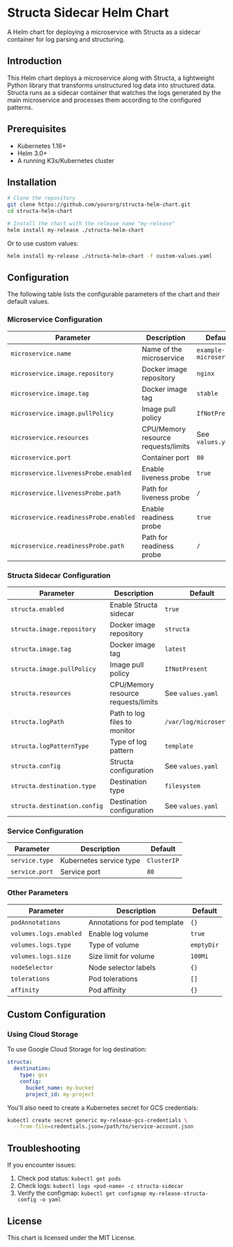 # Structa Sidecar Helm Chart

A Helm chart for deploying a microservice with Structa as a sidecar container for log parsing and structuring.

## Introduction

This Helm chart deploys a microservice along with Structa, a lightweight Python library that transforms unstructured log data into structured data. Structa runs as a sidecar container that watches the logs generated by the main microservice and processes them according to the configured patterns.

## Prerequisites

- Kubernetes 1.16+
- Helm 3.0+
- A running K3s/Kubernetes cluster

## Installation

```bash
# Clone the repository
git clone https://github.com/yourorg/structa-helm-chart.git
cd structa-helm-chart

# Install the chart with the release name "my-release"
helm install my-release ./structa-helm-chart
```

Or to use custom values:

```bash
helm install my-release ./structa-helm-chart -f custom-values.yaml
```

## Configuration

The following table lists the configurable parameters of the chart and their default values.

### Microservice Configuration

| Parameter | Description | Default |
|-----------|-------------|---------|
| `microservice.name` | Name of the microservice | `example-microservice` |
| `microservice.image.repository` | Docker image repository | `nginx` |
| `microservice.image.tag` | Docker image tag | `stable` |
| `microservice.image.pullPolicy` | Image pull policy | `IfNotPresent` |
| `microservice.resources` | CPU/Memory resource requests/limits | See `values.yaml` |
| `microservice.port` | Container port | `80` |
| `microservice.livenessProbe.enabled` | Enable liveness probe | `true` |
| `microservice.livenessProbe.path` | Path for liveness probe | `/` |
| `microservice.readinessProbe.enabled` | Enable readiness probe | `true` |
| `microservice.readinessProbe.path` | Path for readiness probe | `/` |

### Structa Sidecar Configuration

| Parameter | Description | Default |
|-----------|-------------|---------|
| `structa.enabled` | Enable Structa sidecar | `true` |
| `structa.image.repository` | Docker image repository | `structa` |
| `structa.image.tag` | Docker image tag | `latest` |
| `structa.image.pullPolicy` | Image pull policy | `IfNotPresent` |
| `structa.resources` | CPU/Memory resource requests/limits | See `values.yaml` |
| `structa.logPath` | Path to log files to monitor | `/var/log/microservice` |
| `structa.logPatternType` | Type of log pattern | `template` |
| `structa.config` | Structa configuration | See `values.yaml` |
| `structa.destination.type` | Destination type | `filesystem` |
| `structa.destination.config` | Destination configuration | See `values.yaml` |

### Service Configuration

| Parameter | Description | Default |
|-----------|-------------|---------|
| `service.type` | Kubernetes service type | `ClusterIP` |
| `service.port` | Service port | `80` |

### Other Parameters

| Parameter | Description | Default |
|-----------|-------------|---------|
| `podAnnotations` | Annotations for pod template | `{}` |
| `volumes.logs.enabled` | Enable log volume | `true` |
| `volumes.logs.type` | Type of volume | `emptyDir` |
| `volumes.logs.size` | Size limit for volume | `100Mi` |
| `nodeSelector` | Node selector labels | `{}` |
| `tolerations` | Pod tolerations | `[]` |
| `affinity` | Pod affinity | `{}` |

## Custom Configuration

### Using Cloud Storage

To use Google Cloud Storage for log destination:

```yaml
structa:
  destination:
    type: gcs
    config:
      bucket_name: my-bucket
      project_id: my-project
```

You'll also need to create a Kubernetes secret for GCS credentials:

```bash
kubectl create secret generic my-release-gcs-credentials \
  --from-file=credentials.json=/path/to/service-account.json
```

## Troubleshooting

If you encounter issues:

1. Check pod status: `kubectl get pods`
2. Check logs: `kubectl logs <pod-name> -c structa-sidecar`
3. Verify the configmap: `kubectl get configmap my-release-structa-config -o yaml`

## License

This chart is licensed under the MIT License. 
